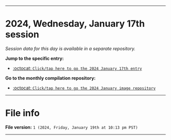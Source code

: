 
***

# 2024, Wednesday, January 17th session

_Session data for this day is available in a separate repository._

**Jump to the specific entry:**

- [:octocat: `Click/tap here to go the 2024 January 17th entry`](https://github.com/seanpm2001/SeansLifeArchive_Images_ModernSmurfsVillage_Y2023_V6/tree/SeansLifeArchive_ModernSmurfsVillage_Y2023_V6_Main-dev/01_January/17/)

**Go to the monthly compilation repository:**

- [:octocat: `Click/tap here to go the 2024 January image repository`](https://github.com/seanpm2001/SeansLifeArchive_Images_ModernSmurfsVillage_Y2023_V6/)

***

# File info

**File version:** `1 (2024, Friday, January 19th at 10:13 pm PST)`

***
